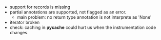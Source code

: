 * support for records is missing
* partial annotations are supported, not flagged as an error.
  * main problem: no return type annotation is not interprete as 'None'
* iterator broken
* check: caching in __pycache__ could hurt us when the instrumentation code changes
